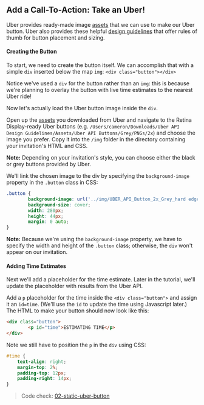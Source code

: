 ## Add a Call-To-Action: Take an Uber!

Uber provides ready-made image [assets](https://d1a3f4spazzrp4.cloudfront.net/uberex/Uber_API_Design_Guidelines.zip) that we can use to make our Uber button. Uber also provides these helpful [design guidelines](https://developer.uber.com/v1/design-guidelines/?utm_source=thinkful&utm_campaign=party-invite-guide&utm_medium=link) that offer rules of thumb for button placement and sizing.

#### Creating the Button

To start, we need to create the button itself. We can accomplish that with a simple `div` inserted below the map `img`: `<div class="button"></div>`

Notice we've used a `div` for the button rather than an `img`: this is because we're planning to overlay the button with live time estimates to the nearest Uber ride!

Now let's actually load the Uber button image inside the `div`. 

Open up the [assets](https://d1a3f4spazzrp4.cloudfront.net/uberex/Uber_API_Design_Guidelines.zip) you downloaded from Uber and navigate to the Retina Display-ready Uber buttons (e.g. `/Users/cameron/Downloads/Uber API Design Guidelines/Assets/Uber API Buttons/Grey/PNGs/2x`) and choose the image you prefer. Copy it into the `/img` folder in the directory containing your invitation's HTML and CSS.

__Note:__ Depending on your invitation's style, you can choose either the black or grey buttons provided by Uber.

We'll link the chosen image to the div by specifying the `background-image` property in the `.button` class in CSS:

```css
.button {
		background-image: url('../img/UBER_API_Button_2x_Grey_hard edge.png');
		background-size: cover;
		width: 280px;
		height: 44px;
		margin: 0 auto;
}
```

__Note:__ Because we're using the `background-image` property, we have to specify the width and height of the `.button` class; otherwise, the `div` won't appear on our invitation.

#### Adding Time Estimates

Next we'll add a placeholder for the time estimate. Later in the tutorial, we'll update the placeholder with results from the Uber API.

Add a `p` placeholder for the time inside the `<div class="button">` and assign it an `id=time`. (We'll use the `id` to update the time using Javascript later.) The HTML to make your button should now look like this:

```html
<div class="button">
		<p id="time">ESTIMATING TIME</p>
</div>
```

Note we still have to position the `p` in the `div` using CSS:

```css
#time {
	text-align: right;
	margin-top: 2%;
	padding-top: 12px;
	padding-right: 14px;
}
```

> Code check: [02-static-uber-button](https://github.com/Thinkful/uber-api-guide/tree/master/app/02-static-uber-button)